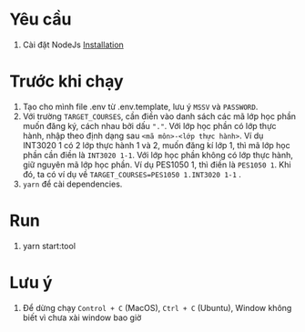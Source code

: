 # Yêu cầu
1. Cài đặt NodeJs [Installation](https://nodejs.org/en/download/)

# Trước khi chạy
1. Tạo cho mình file .env từ .env.template, lưu ý `MSSV` và `PASSWORD`.
2. Với trường `TARGET_COURSES`, cần điền vào danh sách các mã lớp học phần muốn đăng ký, cách nhau bởi dấu `"."`. Với lớp học phần có lớp thực hành, nhập theo định dạng sau `<mã môn>-<lớp thực hành>`. Ví dụ INT3020 1 có 2 lớp thực hành 1 và 2, muốn đăng kí lớp 1, thì mã lớp học phần cần điền là `INT3020 1-1`. Với lớp học phần không có lớp thực hành, giữ nguyên mã lớp học phần. Ví dụ PES1050 1, thì điền là `PES1050 1`. Khi đó, ta có ví dụ về `TARGET_COURSES=PES1050 1.INT3020 1-1` .
3. `yarn` để cài dependencies.
# Run
1. yarn start:tool

# Lưu ý
1. Để dừng chạy `Control + C` (MacOS), `Ctrl + C` (Ubuntu), Window không biết vì chưa xài window bao giờ


